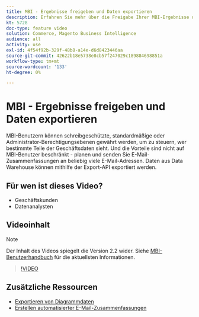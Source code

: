 ```yaml
---
title: MBI - Ergebnisse freigeben und Daten exportieren
description: Erfahren Sie mehr über die Freigabe Ihrer MBI-Ergebnisse und den Export von Daten für die Integration mit anderen Business Tools.
kt: 5728
doc-type: feature video
solution: Commerce, Magento Business Intelligence
audience: all
activity: use
exl-id: 4f54f92b-329f-48b8-a14e-d6d8423446aa
source-git-commit: 42622b18e5738e8cb57f247029c189884698851a
workflow-type: tm+mt
source-wordcount: '133'
ht-degree: 0%

---
```


# MBI - Ergebnisse freigeben und Daten exportieren

MBI-Benutzern können schreibgeschützte, standardmäßige oder Administrator-Berechtigungsebenen gewährt werden, um zu steuern, wer bestimmte Teile der Geschäftsdaten sieht. Und die Vorteile sind nicht auf MBI-Benutzer beschränkt - planen und senden Sie E-Mail-Zusammenfassungen an beliebig viele E-Mail-Adressen. Daten aus Data Warehouse können mithilfe der Export-API exportiert werden.

## Für wen ist dieses Video?

- Geschäftskunden
- Datenanalysten

## Videoinhalt

>[!NOTE]
>
>Der Inhalt des Videos spiegelt die Version 2.2 wider. Siehe [MBI-Benutzerhandbuch](https://docs.magento.com/mbi/) für die aktuellsten Informationen.

>[!VIDEO](https://video.tv.adobe.com/v/35983?quality=12&learn=on)

## Zusätzliche Ressourcen

- [Exportieren von Diagrammdaten](https://docs.magento.com/mbi/data-user/export-data/exp-chart-dash.html)
- [Erstellen automatisierter E-Mail-Zusammenfassungen](https://docs.magento.com/mbi/data-user/export-data/email-summaries.html)
